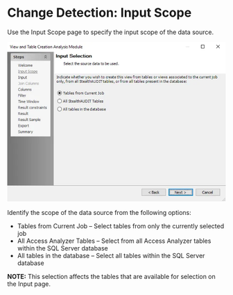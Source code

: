 # Change Detection: Input Scope

Use the Input Scope page to specify the input scope of the data source.

![Change Detection Data Analysis Module wizard Input Scope page](../../../../../../static/img/product_docs/accessanalyzer/admin/analysis/sqlviewcreation/inputscope.webp)

Identify the scope of the data source from the following options:

- Tables from Current Job – Select tables from only the currently selected job
- All Access Analyzer Tables – Select from all Access Analyzer tables within the SQL Server database
- All tables in the database – Select all tables within the SQL Server database

**NOTE:** This selection affects the tables that are available for selection on the Input page.
